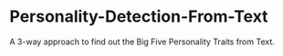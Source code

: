 # Personality-Detection-From-Text
A 3-way approach to find out the Big Five Personality Traits from Text.
